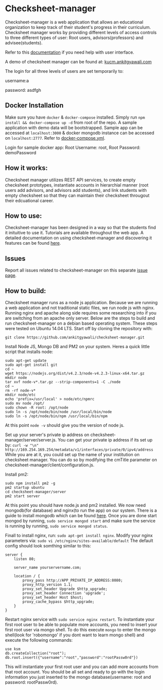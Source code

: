 # Checksheet-manager

Checksheet-manager is a web application that allows an educational organization to keep track of their student's progress in their curriculum. Checksheet manager works by providing different levels of access controls to three different types of user: Root users, advisors(professors) and advisee(students).

Refer to this <a href="http://ankitgyawali.com/cmdocs" target="_blank">documentation</a> if you need help with user interface.

A demo of checksheet manager can be found at: <a href="http://kucm.ankitgyawali.com" target="_blank">kucm.ankitgyawali.com</a>

The login for all three levels of users are set temporarily to:

username:a

password: asdfgh


## Docker Installation 
Make sure you have `docker` & `docker-compose` installed. Simply run `npm install && docker-compose up -d` from root of the repo. A sample application with demo data will be bootstrapped. Sample app can be accessed at `localhost:3000` & docker mongodb instance can be accessed on `localhost:2777`. Refer to [docker-compose.yml](https://github.com/ankitgyawali/checksheet-manager/blob/master/docker-compose.yml).

Login for sample docker app: 
Root Username: root, Root Password: demoPassword


## How it works:
Checksheet manager utilizes REST API services, to create empty checksheet prototypes, instantiate accounts in hierarchial manner (root users add advisors, and advisors add students), and link students with empty checksheet so that they can maintain their checksheet througout their edcuational career.

## How to use:
Checksheet-manager has been designed in a way so that the students find it inituitive to use it. Tutorials are available throughout the web app. A detailed documentation on using checksheet-manager and discovering it features can be found <a href="https://cdn.rawgit.com/ankitgyawali/checksheet-manager/gh-pages/index.html" target="_blank">here</a>.

## Issues
Report all issues related to checksheet-manager on this separate <a href="https://github.com/ankitgyawali/checksheet-manager/issues" target="_blank">issue page</a>.

## How to build:
Checksheet manager runs as a node js application. Because we are running a web application and not traditional static files, we run node js with nginx. Running nginx and apache along side requires some researching into if you are switching from an apache only server. Below are the steps to build and run checksheet-manager on a debian based operating system. These steps were tested on Ubuntu 14.04 LTS.
Start off by cloning the repository with: 

```git clone https://github.com/ankitgyawali/checksheet-manager.git```

Install Node JS, Mongo DB and PM2 on your system. Heres a quick little script that installs node:
````
sudo apt-get update
sudo apt-get install git
cd ~
wget https://nodejs.org/dist/v4.2.3/node-v4.2.3-linux-x64.tar.gz
mkdir node
tar xvf node-v*.tar.gz --strip-components=1 -C ./node
cd ~
rm -rf node-v*
mkdir node/etc
echo 'prefix=/usr/local' > node/etc/npmrc
sudo mv node /opt/
sudo chown -R root: /opt/node
sudo ln -s /opt/node/bin/node /usr/local/bin/node
sudo ln -s /opt/node/bin/npm /usr/local/bin/npm
````

At this point `node -v` should give you the version of node js.

Set up your server's private ip address on checksheet-manager/server/server.js.
You can get your private ip address if its set up by: `curl -w "\n" http://169.254.169.254/metadata/v1/interfaces/private/0/ipv4/address`
While you are at it, you could set up the name of your institution on checksheet manager. You can do so by modifying the cmTitle parameter on checksheet-manager/client/configuration.js.

Install pm2:

````
sudo npm install pm2 -g
pm2 startup ubuntu
cd checksheet-manager/server
pm2 start server
````

At this point you should have node.js and pm2 installed. We now need mongodb(for database) and nginx(to run the app) on our system.
There is a guide to install mongodb which can be found <a href="https://docs.mongodb.org/manual/tutorial/install-mongodb-on-ubuntu/" target="_blank">here</a>.
Once you are done start mongod by running, `sudo service mongod start` and make sure the service is running by running, `sudo service mongod status`.

Finall to install nginx, run: `sudo apt-get install nginx`.
Modify your nginx parameters via: `sudo vi /etc/nginx/sites-available/default`
The default config should look somthing similar to this:
````
server {
    listen 80;

    server_name yourservername.com;

    location / {
        proxy_pass http://APP_PRIVATE_IP_ADDRESS:8080;
        proxy_http_version 1.1;
        proxy_set_header Upgrade $http_upgrade;
        proxy_set_header Connection 'upgrade';
        proxy_set_header Host $host;
        proxy_cache_bypass $http_upgrade;
    }
}
````
Restart nginx service with `sudo service nginx restart`. To instantiate your first root user to be able to populate more accounts, you need to insert your first root user via mongo shell. To do this execute `mongo` to enter the mongo shell(look for 'robomongo' if you dont want to learn mongo shell) and execute the following commands:
````
use ksm
db.createCollection("root");
db.root.insert({"username":"root","password":"rootPassw0rd"})
````
This will instantiate your first root user and you can add more accounts from that root account. You should be all set and ready to go with the login information you just inserted to the mongo database(username: root and password: rootPassw0rd).

